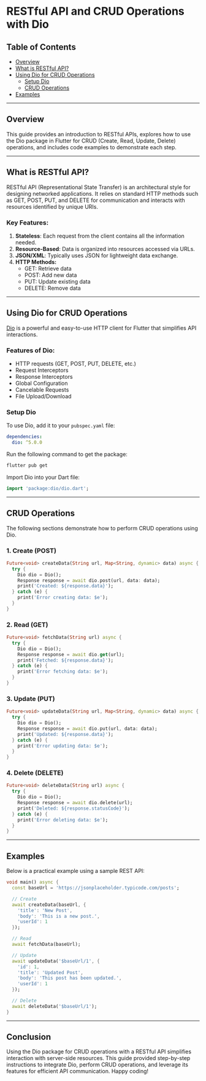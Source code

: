 # RESTful API and CRUD Operations with Dio

## Table of Contents

- [Overview](#overview)
- [What is RESTful API?](#what-is-restful-api)
- [Using Dio for CRUD Operations](#using-dio-for-crud-operations)
  - [Setup Dio](#setup-dio)
  - [CRUD Operations](#crud-operations)
- [Examples](#examples)

---

## Overview

This guide provides an introduction to RESTful APIs, explores how to use the Dio package in Flutter for CRUD (Create, Read, Update, Delete) operations, and includes code examples to demonstrate each step.

---

## What is RESTful API?

RESTful API (Representational State Transfer) is an architectural style for designing networked applications. It relies on standard HTTP methods such as GET, POST, PUT, and DELETE for communication and interacts with resources identified by unique URIs.

### Key Features:

1. **Stateless**: Each request from the client contains all the information needed.
2. **Resource-Based**: Data is organized into resources accessed via URLs.
3. **JSON/XML**: Typically uses JSON for lightweight data exchange.
4. **HTTP Methods:**
   - GET: Retrieve data
   - POST: Add new data
   - PUT: Update existing data
   - DELETE: Remove data

---

## Using Dio for CRUD Operations

[Dio](https://pub.dev/packages/dio) is a powerful and easy-to-use HTTP client for Flutter that simplifies API interactions.

### Features of Dio:

- HTTP requests (GET, POST, PUT, DELETE, etc.)
- Request Interceptors
- Response Interceptors
- Global Configuration
- Cancelable Requests
- File Upload/Download

### Setup Dio

To use Dio, add it to your `pubspec.yaml` file:

```yaml
dependencies:
  dio: ^5.0.0
```

Run the following command to get the package:

```sh
flutter pub get
```

Import Dio into your Dart file:

```dart
import 'package:dio/dio.dart';
```

---

## CRUD Operations

The following sections demonstrate how to perform CRUD operations using Dio.

### 1. Create (POST)

```dart
Future<void> createData(String url, Map<String, dynamic> data) async {
  try {
    Dio dio = Dio();
    Response response = await dio.post(url, data: data);
    print('Created: ${response.data}');
  } catch (e) {
    print('Error creating data: $e');
  }
}
```

### 2. Read (GET)

```dart
Future<void> fetchData(String url) async {
  try {
    Dio dio = Dio();
    Response response = await dio.get(url);
    print('Fetched: ${response.data}');
  } catch (e) {
    print('Error fetching data: $e');
  }
}
```

### 3. Update (PUT)

```dart
Future<void> updateData(String url, Map<String, dynamic> data) async {
  try {
    Dio dio = Dio();
    Response response = await dio.put(url, data: data);
    print('Updated: ${response.data}');
  } catch (e) {
    print('Error updating data: $e');
  }
}
```

### 4. Delete (DELETE)

```dart
Future<void> deleteData(String url) async {
  try {
    Dio dio = Dio();
    Response response = await dio.delete(url);
    print('Deleted: ${response.statusCode}');
  } catch (e) {
    print('Error deleting data: $e');
  }
}
```

---

## Examples

Below is a practical example using a sample REST API:

```dart
void main() async {
  const baseUrl = 'https://jsonplaceholder.typicode.com/posts';

  // Create
  await createData(baseUrl, {
    'title': 'New Post',
    'body': 'This is a new post.',
    'userId': 1
  });

  // Read
  await fetchData(baseUrl);

  // Update
  await updateData('$baseUrl/1', {
    'id': 1,
    'title': 'Updated Post',
    'body': 'This post has been updated.',
    'userId': 1
  });

  // Delete
  await deleteData('$baseUrl/1');
}
```

---

## Conclusion

Using the Dio package for CRUD operations with a RESTful API simplifies interaction with server-side resources. This guide provided step-by-step instructions to integrate Dio, perform CRUD operations, and leverage its features for efficient API communication. Happy coding!
